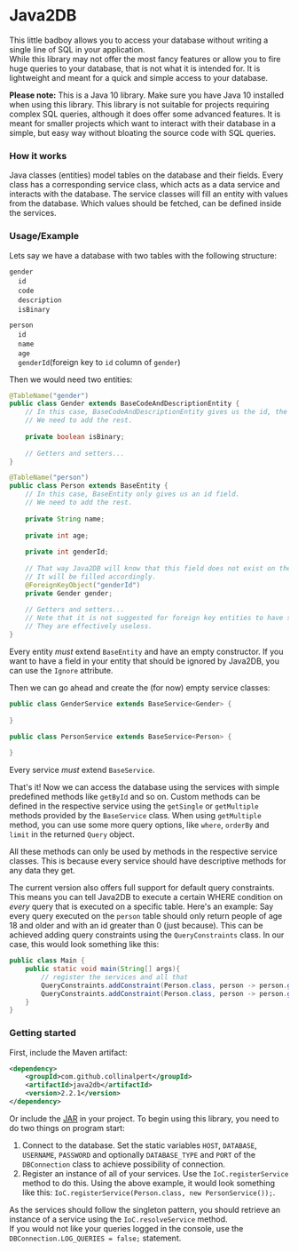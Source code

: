 # Java2DB
This little badboy allows you to access your 
database without writing a single line of SQL in your application.\
While this library may not offer the most fancy features or allow 
you to fire huge queries to your database, that is not what it is intended for. 
It is lightweight and meant for a quick and simple access to your database.

**Please note:** This is a Java 10 library. Make sure you have Java 10 installed when using this library. 
This library is not suitable for projects requiring complex SQL queries, although it does offer some advanced features.
It is meant for smaller projects which want to interact with their database in a simple, 
but easy way without bloating the source code with SQL queries.

### How it works
Java classes (entities) model tables on the database and their fields. 
Every class has a corresponding service class, which acts as a data 
service and interacts with the database. The service classes will fill an entity with values from the database. 
Which values should be fetched, can be defined inside the services. 

### Usage/Example
Lets say we have a database with two tables with the following structure:

``gender``\
&nbsp;&nbsp;&nbsp;&nbsp;``id``\
&nbsp;&nbsp;&nbsp;&nbsp;``code``\
&nbsp;&nbsp;&nbsp;&nbsp;``description``\
&nbsp;&nbsp;&nbsp;&nbsp;``isBinary``

``person``\
&nbsp;&nbsp;&nbsp;&nbsp;``id``\
&nbsp;&nbsp;&nbsp;&nbsp;``name``\
&nbsp;&nbsp;&nbsp;&nbsp;``age``\
&nbsp;&nbsp;&nbsp;&nbsp;``genderId``(foreign key to `id` column of `gender`)

Then we would need two entities:

```java
@TableName("gender")
public class Gender extends BaseCodeAndDescriptionEntity {
	// In this case, BaseCodeAndDescriptionEntity gives us the id, the code and the description.
	// We need to add the rest.
	
	private boolean isBinary;
	
	// Getters and setters...
}
```

```java
@TableName("person")
public class Person extends BaseEntity {
	// In this case, BaseEntity only gives us an id field. 
	// We need to add the rest.
	
	private String name;
	
	private int age;
	
	private int genderId;
	
	// That way Java2DB will know that this field does not exist on the database.
	// It will be filled accordingly.
	@ForeignKeyObject("genderId")
	private Gender gender;
	
	// Getters and setters...
	// Note that it is not suggested for foreign key entities to have setters. 
	// They are effectively useless.
}
```

Every entity *must* extend ``BaseEntity`` and have an empty constructor.
If you want to have a field in your entity that should be ignored by Java2DB, you can use the ``Ignore`` attribute.

Then we can go ahead and create the (for now) empty service classes:

```java
public class GenderService extends BaseService<Gender> {
	
}
```

```java
public class PersonService extends BaseService<Person> {
	
}
```

Every service *must* extend ``BaseService``.

That's it! Now we can access the database using the services with simple predefined methods like ``getById`` and so on. 
Custom methods can be defined in the respective service using the 
``getSingle`` or ``getMultiple`` methods provided by the ``BaseService`` class. 
When using ``getMultiple`` method, you can use some more query options, like ``where``, ``orderBy`` and ``limit`` 
in the returned ``Query`` object.

All these methods can only be used by methods in the respective service classes.
This is because every service should have descriptive methods for any data they get.

The current version also offers full support for default query constraints. 
This means you can tell Java2DB to execute a certain WHERE condition on *every* query that is executed on a specific table.
Here's an example: Say every query executed on the ``person`` table should only return people of age
18 and older and with an id greater than 0 (just because). This can be achieved adding query constraints using the ``QueryConstraints`` class.
In our case, this would look something like this:

```java
public class Main {
	public static void main(String[] args){
	    // register the services and all that
	    QueryConstraints.addConstraint(Person.class, person -> person.getAge() >= 18);
	    QueryConstraints.addConstraint(Person.class, person -> person.getId() >= 0);
	}
}
```

### Getting started

First, include the Maven artifact:
```xml
<dependency>
    <groupId>com.github.collinalpert</groupId>
    <artifactId>java2db</artifactId>
    <version>2.2.1</version>
</dependency>
```
Or include the [JAR](https://github.com/CollinAlpert/Java2DB/releases/latest) in your project. To begin using this library, you need to do two things on program start:
1. Connect to the database. Set the static variables ``HOST``, ``DATABASE``, ``USERNAME``, ``PASSWORD`` and optionally ``DATABASE_TYPE`` and ``PORT`` of the `DBConnection` class to achieve possibility of connection.
2. Register an instance of all of your services. Use the ``IoC.registerService`` method to do this. Using the above example, it would look something like this: ``IoC.registerService(Person.class, new PersonService());``.

As the services should follow the singleton pattern, you should retrieve an instance of a service using the ``IoC.resolveService`` method.\
If you would not like your queries logged in the console, use the ``DBConnection.LOG_QUERIES = false;`` statement.  